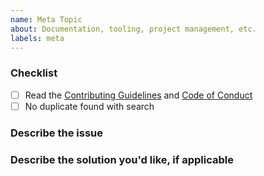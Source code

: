 ```yaml
---
name: Meta Topic
about: Documentation, tooling, project management, etc.
labels: meta
---
```


### Checklist

- [ ] Read the
	[Contributing Guidelines](https://github.com/thebigmunch/audio-metadata/blob/main/.github/CONTRIBUTING.md)
	and
	[Code of Conduct](https://github.com/thebigmunch/audio-metadata/blob/main/.github/CODE_OF_CONDUCT.md)
- [ ] No duplicate found with search

### Describe the issue



### Describe the solution you'd like, if applicable


